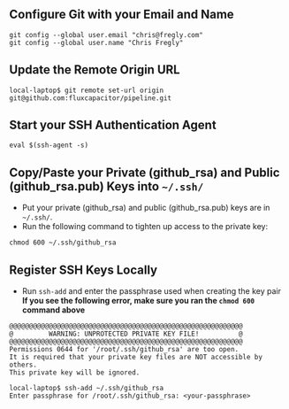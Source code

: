 ## Configure Git with your Email and Name
```
git config --global user.email "chris@fregly.com"
git config --global user.name "Chris Fregly"
```

## Update the Remote Origin URL
```
local-laptop$ git remote set-url origin git@github.com:fluxcapacitor/pipeline.git
```

## Start your SSH Authentication Agent
```
eval $(ssh-agent -s)
```


## Copy/Paste your Private (github_rsa) and Public (github_rsa.pub) Keys into `~/.ssh/`
* Put your private (github_rsa) and public (github_rsa.pub) keys are in `~/.ssh/`.
* Run the following command to tighten up access to the private key:
```
chmod 600 ~/.ssh/github_rsa
```

## Register SSH Keys Locally
* Run `ssh-add` and enter the passphrase used when creating the key pair
**If you see the following error, make sure you ran the `chmod 600` command above**
```
@@@@@@@@@@@@@@@@@@@@@@@@@@@@@@@@@@@@@@@@@@@@@@@@@@@@@@@@@@@
@         WARNING: UNPROTECTED PRIVATE KEY FILE!          @
@@@@@@@@@@@@@@@@@@@@@@@@@@@@@@@@@@@@@@@@@@@@@@@@@@@@@@@@@@@
Permissions 0644 for '/root/.ssh/github_rsa' are too open.
It is required that your private key files are NOT accessible by others.
This private key will be ignored.
```
```
local-laptop$ ssh-add ~/.ssh/github_rsa
Enter passphrase for /root/.ssh/github_rsa: <your-passphrase>
```